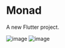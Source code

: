 # Monad

A new Flutter project.

![image](https://github.com/RecepDev/Monad/assets/84552102/3fbf5203-46c1-4a55-bb60-ccb413308a9d)
![image](https://github.com/RecepDev/Monad/assets/84552102/9ff0266e-1b2f-428c-ada8-e13a0d5b7d27)
